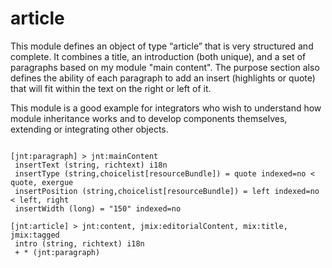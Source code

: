article
=======

This module defines an object of type “article” that is very structured and complete. It combines a title, an 
introduction (both unique), and a set of paragraphs based on my module "main content". The purpose 
section also defines the ability of each paragraph to add an insert (highlights or quote) that will fit within the 
text on the right or left of it. 
 
This module is a good example for integrators who wish to understand how module inheritance works and 
to develop components themselves, extending or integrating other objects. 


<pre><code> 
[jnt:paragraph] &gt; jnt:mainContent 
 insertText (string, richtext) i18n 
 insertType (string,choicelist[resourceBundle]) = quote indexed=no &lt; quote, exergue 
 insertPosition (string,choicelist[resourceBundle]) = left indexed=no &lt; left, right 
 insertWidth (long) = "150" indexed=no 
 
[jnt:article] &gt; jnt:content, jmix:editorialContent, mix:title, jmix:tagged 
 intro (string, richtext) i18n 
 + * (jnt:paragraph) 
</code></pre>
